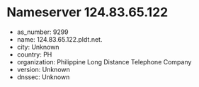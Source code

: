 # Nameserver 124.83.65.122

* as_number: 9299
* name: 124.83.65.122.pldt.net.
* city: Unknown
* country: PH
* organization: Philippine Long Distance Telephone Company
* version: Unknown
* dnssec: Unknown
